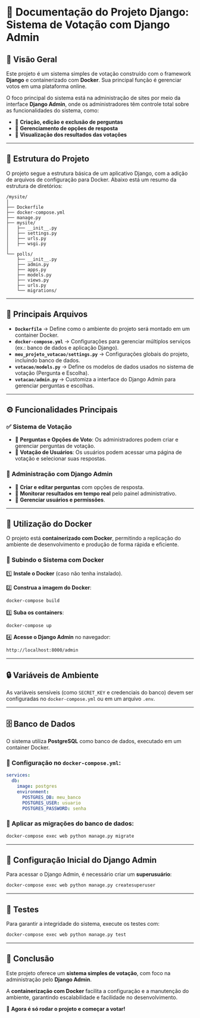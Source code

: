 # 📌 Documentação do Projeto Django: Sistema de Votação com Django Admin

## 📝 Visão Geral

Este projeto é um sistema simples de votação construído com o framework **Django** e containerizado com **Docker**. Sua principal função é gerenciar votos em uma plataforma online.

O foco principal do sistema está na administração de sites por meio da interface **Django Admin**, onde os administradores têm controle total sobre as funcionalidades do sistema, como:
- 📌 **Criação, edição e exclusão de perguntas**
- 📌 **Gerenciamento de opções de resposta**
- 📌 **Visualização dos resultados das votações**

---

## 📂 Estrutura do Projeto

O projeto segue a estrutura básica de um aplicativo Django, com a adição de arquivos de configuração para Docker. Abaixo está um resumo da estrutura de diretórios:

```
/mysite/
│
├── Dockerfile
├── docker-compose.yml
├── manage.py
├── mysite/
│   ├── __init__.py
│   ├── settings.py
│   ├── urls.py
│   ├── wsgi.py
│
└── polls/
    ├── __init__.py
    ├── admin.py
    ├── apps.py
    ├── models.py
    ├── views.py
    ├── urls.py
    └── migrations/
```

---

## 🔑 Principais Arquivos

- **`Dockerfile`** → Define como o ambiente do projeto será montado em um container Docker.
- **`docker-compose.yml`** → Configurações para gerenciar múltiplos serviços (ex.: banco de dados e aplicação Django).
- **`meu_projeto_votacao/settings.py`** → Configurações globais do projeto, incluindo banco de dados.
- **`votacao/models.py`** → Define os modelos de dados usados no sistema de votação (Pergunta e Escolha).
- **`votacao/admin.py`** → Customiza a interface do Django Admin para gerenciar perguntas e escolhas.

---

## ⚙️ Funcionalidades Principais

### ✅ Sistema de Votação
- 📌 **Perguntas e Opções de Voto**: Os administradores podem criar e gerenciar perguntas de votação.
- 📌 **Votação de Usuários**: Os usuários podem acessar uma página de votação e selecionar suas respostas.

### 🔧 Administração com Django Admin
- 📌 **Criar e editar perguntas** com opções de resposta.
- 📌 **Monitorar resultados em tempo real** pelo painel administrativo.
- 📌 **Gerenciar usuários e permissões**.

---

## 🐳 Utilização do Docker

O projeto está **containerizado com Docker**, permitindo a replicação do ambiente de desenvolvimento e produção de forma rápida e eficiente.

### 🚀 Subindo o Sistema com Docker

1️⃣ **Instale o Docker** (caso não tenha instalado).

2️⃣ **Construa a imagem do Docker**:

```bash
docker-compose build
```

3️⃣ **Suba os containers**:

```bash
docker-compose up
```

4️⃣ **Acesse o Django Admin** no navegador:

```bash
http://localhost:8000/admin
```

---

## 🔒 Variáveis de Ambiente

As variáveis sensíveis (como `SECRET_KEY` e credenciais do banco) devem ser configuradas no `docker-compose.yml` ou em um arquivo `.env`.

---

## 🗄️ Banco de Dados

O sistema utiliza **PostgreSQL** como banco de dados, executado em um container Docker.

### 🔧 Configuração no `docker-compose.yml`:

```yaml
services:
  db:
    image: postgres
    environment:
      POSTGRES_DB: meu_banco
      POSTGRES_USER: usuario
      POSTGRES_PASSWORD: senha
```

### 📌 Aplicar as migrações do banco de dados:

```bash
docker-compose exec web python manage.py migrate
```

---

## 🔑 Configuração Inicial do Django Admin

Para acessar o Django Admin, é necessário criar um **superusuário**:

```bash
docker-compose exec web python manage.py createsuperuser
```

---

## 🧪 Testes

Para garantir a integridade do sistema, execute os testes com:

```bash
docker-compose exec web python manage.py test
```

---

## 🏁 Conclusão

Este projeto oferece um **sistema simples de votação**, com foco na administração pelo **Django Admin**.

A **containerização com Docker** facilita a configuração e a manutenção do ambiente, garantindo escalabilidade e facilidade no desenvolvimento.

🚀 **Agora é só rodar o projeto e começar a votar!**

